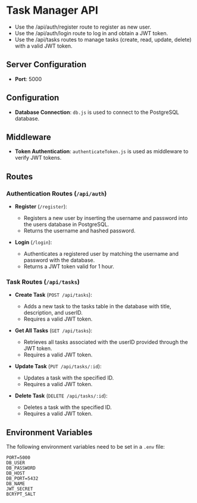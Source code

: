 # Task Manager API
- Use the /api/auth/register route to register as new user.
- Use the /api/auth/login route to log in and obtain a JWT token.
- Use the /api/tasks routes to manage tasks (create, read, update, delete) with a valid JWT token.


## Server Configuration
- **Port**: 5000

## Configuration
- **Database Connection**: `db.js` is used to connect to the PostgreSQL database.

## Middleware
- **Token Authentication**: `authenticateToken.js` is used as middleware to verify JWT tokens.

## Routes

### Authentication Routes (`/api/auth`)
- **Register** (`/register`):
  - Registers a new user by inserting the username and password into the users database in PostgreSQL.
  - Returns the username and hashed password.

- **Login** (`/login`):
  - Authenticates a registered user by matching the username and password with the database.
  - Returns a JWT token valid for 1 hour.

### Task Routes (`/api/tasks`)
- **Create Task** (`POST /api/tasks`):
  - Adds a new task to the tasks table in the database with title, description, and userID.
  - Requires a valid JWT token.

- **Get All Tasks** (`GET /api/tasks`):
  - Retrieves all tasks associated with the userID provided through the JWT token.
  - Requires a valid JWT token.

- **Update Task** (`PUT /api/tasks/:id`):
  - Updates a task with the specified ID.
  - Requires a valid JWT token.

- **Delete Task** (`DELETE /api/tasks/:id`):
  - Deletes a task with the specified ID.
  - Requires a valid JWT token.



## Environment Variables
The following environment variables need to be set in a `.env` file:

```properties
PORT=5000
DB_USER
DB_PASSWORD
DB_HOST
DB_PORT=5432
DB_NAME
JWT_SECRET
BCRYPT_SALT



